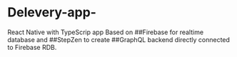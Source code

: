 # Delevery-app-
React Native with TypeScrip app Based on ##Firebase for realtime database and ##StepZen to create ##GraphQL backend directly connected to Firebase RDB.
